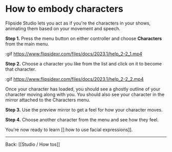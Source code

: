 # How to embody characters

Flipside Studio lets you act as if you're the characters in your shows, animating them based on your movement and speech.

**Step 1.** Press the menu button on either controller and choose **Characters** from the main menu.

:gif https://www.flipsidexr.com/files/docs/2023.1/help_2-2_1.mp4

**Step 2.** Choose a character you like from the list and click on it to become that character.

:gif https://www.flipsidexr.com/files/docs/2023.1/help_2-2_2.mp4

Once your character has loaded, you should see a ghostly outline of your character moving along with you. You should also see your character in the mirror attached to the Characters menu.

**Step 3.** Use the preview mirror to get a feel for how your character moves.

**Step 4.** Choose another character from the menu and see how they feel.

You're now ready to learn [[:how to use facial expressions]].

---

Back: [[Studio / How tos]]
